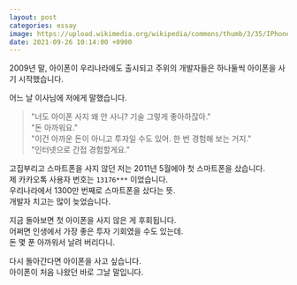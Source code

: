 ```yaml
---
layout: post
categories: essay
image: https://upload.wikimedia.org/wikipedia/commons/thumb/3/35/IPhone3GS.JPG/644px-IPhone3GS.JPG
date: 2021-09-26 10:14:00 +0900
---
```

2009년 말, 아이폰이 우리나라에도 출시되고 주위의 개발자들은 하나둘씩 아이폰을 사기 시작했습니다.

어느 날 이사님에 저에게 말했습니다.
> "너도 아이폰 사지 왜 안 사니? 기술 그렇게 좋아하잖아."  
> "돈 아까워요."  
> "이건 아까운 돈이 아니고 투자일 수도 있어. 한 번 경험해 보는 거지."  
> "인터넷으로 간접 경험할게요."

고집부리고 스마트폰을 사지 않던 저는 2011년 5월에야 첫 스마트폰을 샀습니다.  
제 카카오톡 사용자 번호는 `13176***` 이었습니다.  
우리나라에서 1300만 번째로 스마트폰을 샀다는 뜻.    
개발자 치고는 많이 늦었습니다.

지금 돌아보면 첫 아이폰을 사지 않은 게 후회됩니다.  
어쩌면 인생에서 가장 좋은 투자 기회였을 수도 있는데.  
돈 몇 푼 아까워서 날려 버리다니.

다시 돌아간다면 아이폰을 사고 싶습니다.  
아이폰이 처음 나왔던 바로 그날 말입니다.
